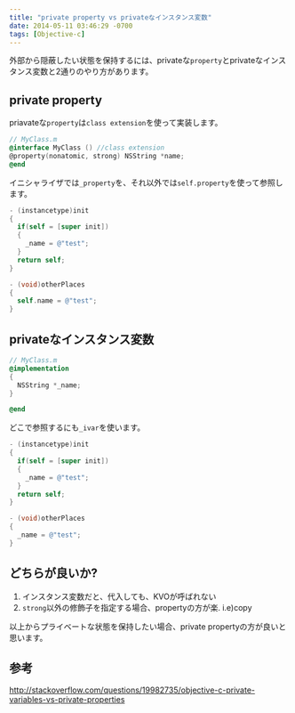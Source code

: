 ```yaml
---
title: "private property vs privateなインスタンス変数"
date: 2014-05-11 03:46:29 -0700
tags: [Objective-c]
---
```


外部から隠蔽したい状態を保持するには、privateな`property`とprivateなインスタンス変数と2通りのやり方があります。

<!--more-->

## private property
priavateな`property`は`class extension`を使って実装します。

```objective-c
// MyClass.m
@interface MyClass () //class extension
@property(nonatomic, strong) NSString *name;
@end
```

イニシャライザでは`_property`を、それ以外では`self.property`を使って参照します。

```objective-c
- (instancetype)init
{
  if(self = [super init])
  {
    _name = @"test";
  }
  return self;
}

- (void)otherPlaces
{
  self.name = @"test";
}
```

## privateなインスタンス変数
```objective-c
// MyClass.m
@implementation
{
  NSString *_name;
}

@end
```

どこで参照するにも`_ivar`を使います。

```objective-c
- (instancetype)init
{
  if(self = [super init])
  {
    _name = @"test";
  }
  return self;
}

- (void)otherPlaces
{
  _name = @"test";
}
```

## どちらが良いか?

1. インスタンス変数だと、代入しても、KVOが呼ばれない
2. `strong`以外の修飾子を指定する場合、propertyの方が楽. i.e)copy

以上からプライベートな状態を保持したい場合、private propertyの方が良いと思います。


## 参考
http://stackoverflow.com/questions/19982735/objective-c-private-variables-vs-private-properties
